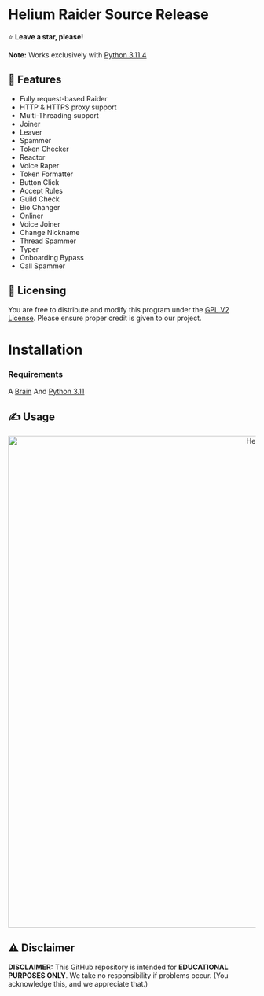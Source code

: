 # Helium Raider Source Release

⭐ **Leave a star, please!**

**Note:** Works exclusively with [Python 3.11.4](https://www.python.org/ftp/python/3.11.4/python-3.11.4-amd64.exe)

## 👾 Features
- Fully request-based Raider
- HTTP & HTTPS proxy support
- Multi-Threading support
- Joiner
- Leaver
- Spammer
- Token Checker
- Reactor
- Voice Raper
- Token Formatter
- Button Click
- Accept Rules
- Guild Check
- Bio Changer
- Onliner
- Voice Joiner
- Change Nickname
- Thread Spammer
- Typer
- Onboarding Bypass
- Call Spammer

## 📝 Licensing
You are free to distribute and modify this program under the [GPL V2 License](https://www.gnu.org/licenses/old-licenses/gpl-2.0.txt). Please ensure proper credit is given to our project.

# Installation
### Requirements
A [Brain](https://www.cancer.gov/publications/dictionaries/cancer-terms/def/brain)
And [Python 3.11](https://www.python.org/downloads/release/python-3113/)

## ✍️ Usage
<p align="center">
  <img src="https://cdn.discordapp.com/attachments/1159154741918564474/1184566370428534904/image.png" alt="Helium" width="1000">
</p>

## ⚠️ Disclaimer
**DISCLAIMER:** This GitHub repository is intended for **EDUCATIONAL PURPOSES ONLY**. We take no responsibility if problems occur. (You acknowledge this, and we appreciate that.)

